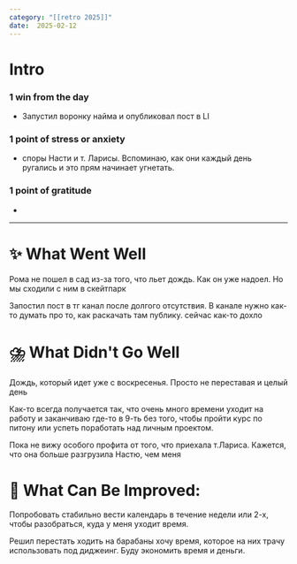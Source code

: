 ```yaml
---
category: "[[retro 2025]]"
date:  2025-02-12
---
```


# Intro
### 1 win from the day
- Запустил воронку найма и опубликовал пост в LI
### 1 point of stress or anxiety
- споры Насти и т. Ларисы. Вспоминаю, как они каждый день ругались и это прям начинает угнетать. 
### 1 point of gratitude
- 
---
# **✨ What Went Well**
Рома не пошел в сад из-за того, что льет дождь. Как он уже надоел. Но мы сходили с ним в скейтпарк

Запостил пост в тг канал после долгого отсутствия. 
В канале нужно как-то думать про то, как раскачать там публику. сейчас как-то дохло


#  **⛈️ What Didn't Go Well**
Дождь, который идет уже с воскресенья. Просто не переставая и целый день

Как-то всегда получается так, что очень много времени уходит на работу и заканчиваю где-то в 9-ть без того, чтобы пройти курс по питону или успеть поработать над личным проектом. 

Пока не вижу особого профита от того, что приехала т.Лариса. Кажется, что она больше разгрузила Настю, чем меня


# **💫 What Can Be Improved**:

Попробовать стабильно вести календарь в течение недели или 2-х, чтобы разобраться, куда у меня уходит время. 

Решил перестать ходить на барабаны хочу время, которое на них трачу использовать под диджеинг. Буду экономить время и деньги.

